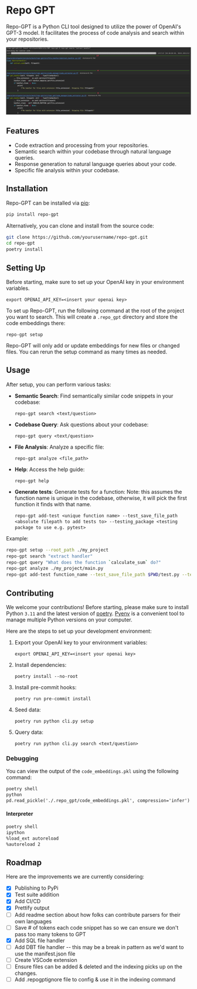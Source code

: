 # Repo GPT

Repo-GPT is a Python CLI tool designed to utilize the power of OpenAI's GPT-3 model. It facilitates the process of code analysis and search within your repositories.

![Repo-GPT in action](./imgs/example_output.png)

## Features

- Code extraction and processing from your repositories.
- Semantic search within your codebase through natural language queries.
- Response generation to natural language queries about your code.
- Specific file analysis within your codebase.

## Installation

Repo-GPT can be installed via [pip](https://pip.pypa.io/en/stable/):

```bash
pip install repo-gpt
```

Alternatively, you can clone and install from the source code:

```bash
git clone https://github.com/yourusername/repo-gpt.git
cd repo-gpt
poetry install
```

## Setting Up

Before starting, make sure to set up your OpenAI key in your environment variables.

```shell
export OPENAI_API_KEY=<insert your openai key>
```

To set up Repo-GPT, run the following command at the root of the project you want to search. This will create a `.repo_gpt` directory and store the code embeddings there:

```shell
repo-gpt setup
```

Repo-GPT will only add or update embeddings for new files or changed files. You can rerun the setup command as many times as needed.

## Usage

After setup, you can perform various tasks:

- **Semantic Search**: Find semantically similar code snippets in your codebase:

  ```shell
  repo-gpt search <text/question>
  ```

- **Codebase Query**: Ask questions about your codebase:

  ```shell
  repo-gpt query <text/question>
  ```

- **File Analysis**: Analyze a specific file:

  ```shell
  repo-gpt analyze <file_path>
  ```

- **Help**: Access the help guide:

  ```shell
  repo-gpt help
  ```

- **Generate tests**: Generate tests for a function:
Note: this assumes the function name is unique in the codebase, otherwise, it will pick the first function it finds with that name.

   ```shell
   repo-gpt add-test <unique function name> --test_save_file_path <absolute filepath to add tests to> --testing_package <testing package to use e.g. pytest>
   ```

Example:

```bash
repo-gpt setup --root_path ./my_project
repo-gpt search "extract handler"
repo-gpt query "What does the function `calculate_sum` do?"
repo-gpt analyze ./my_project/main.py
repo-gpt add-test function_name --test_save_file_path $PWD/test.py --testing_package pytest
```

## Contributing

We welcome your contributions! Before starting, please make sure to install Python `3.11` and the latest version of [poetry](https://python-poetry.org/docs/#installing-with-pipx). [Pyenv](https://github.com/pyenv/pyenv) is a convenient tool to manage multiple Python versions on your computer.

Here are the steps to set up your development environment:

1. Export your OpenAI key to your environment variables:

   ```shell
   export OPENAI_API_KEY=<insert your openai key>
   ```

2. Install dependencies:

   ```shell
   poetry install --no-root
   ```

3. Install pre-commit hooks:

   ```shell
   poetry run pre-commit install
   ```

4. Seed data:

   ```shell
   poetry run python cli.py setup
   ```

5. Query data:

   ```shell
   poetry run python cli.py search <text/question>
   ```

### Debugging

You can view the output of the `code_embeddings.pkl` using the following command:

```shell
poetry shell
python
pd.read_pickle('./.repo_gpt/code_embeddings.pkl', compression='infer')
```

#### Interpreter
```shell
poetry shell
ipython
%load_ext autoreload
%autoreload 2
```

## Roadmap

Here are the improvements we are currently considering:

- [X] Publishing to PyPi
- [X] Test suite addition
- [X] Add CI/CD
- [X] Prettify output
- [ ] Add readme section about how folks can contribute parsers for their own languages
- [ ] Save # of tokens each code snippet has so we can ensure we don't pass too many tokens to GPT
- [X] Add SQL file handler
- [ ] Add DBT file handler -- this may be a break in pattern as we'd want to use the manifest.json file
- [ ] Create VSCode extension
- [ ] Ensure files can be added & deleted and the indexing picks up on the changes.
- [ ] Add .repogptignore file to config & use it in the indexing command

